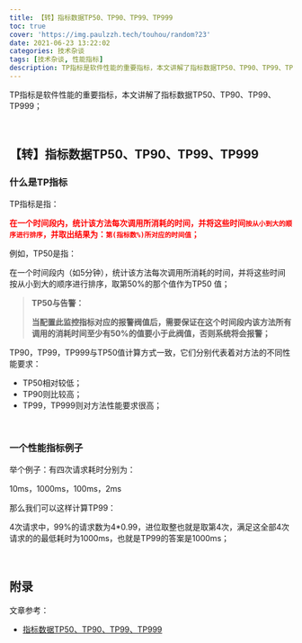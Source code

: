 ```yaml
---
title: 【转】指标数据TP50、TP90、TP99、TP999
toc: true
cover: 'https://img.paulzzh.tech/touhou/random?23'
date: 2021-06-23 13:22:02
categories: 技术杂谈
tags: [技术杂谈, 性能指标]
description: TP指标是软件性能的重要指标，本文讲解了指标数据TP50、TP90、TP99、TP999；
---
```


TP指标是软件性能的重要指标，本文讲解了指标数据TP50、TP90、TP99、TP999；

<br/>

<!--more-->

## **【转】指标数据TP50、TP90、TP99、TP999**

### **什么是TP指标**

TP指标是指：

<font color="#f00">**在一个时间段内，统计该方法每次调用所消耗的时间，并将这些时间`按从小到大的顺序进行排序`，并取出结果为：`第(指标数%)所对应的时间值`；**</font>

例如，TP50是指：

在一个时间段内（如5分钟），统计该方法每次调用所消耗的时间，并将这些时间按从小到大的顺序进行排序，取第50%的那个值作为TP50 值；

>   **TP50与告警：**
>
>   **当配置此监控指标对应的报警阀值后，需要保证在这个时间段内该方法所有调用的消耗时间至少有50%的值要小于此阀值，否则系统将会报警；**

TP90，TP99，TP999与TP50值计算方式一致，它们分别代表着对方法的不同性能要求：

-   TP50相对较低；
-   TP90则比较高；
-   TP99，TP999则对方法性能要求很高；

<br/>

### **一个性能指标例子**

举个例子：有四次请求耗时分别为：

10ms，1000ms，100ms，2ms

那么我们可以这样计算TP99：

4次请求中，99%的请求数为4*0.99，进位取整也就是取第4次，满足这全部4次请求的的最低耗时为1000ms，也就是TP99的答案是1000ms；

<br/>

## **附录**

文章参考：

-   [指标数据TP50、TP90、TP99、TP999](https://www.jianshu.com/p/a592eaf983db)

<br/>

